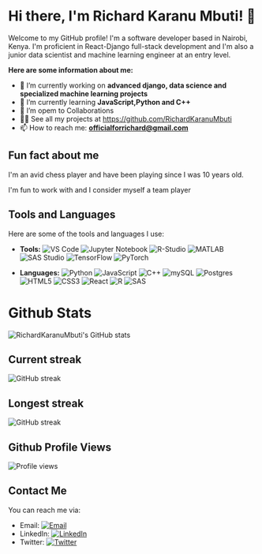 # Hi there, I'm Richard Karanu Mbuti! 👋

Welcome to my GitHub profile! I'm a software developer based in Nairobi, Kenya. I'm proficient in React-Django full-stack development and I'm also a junior data scientist and machine learning engineer at an entry level.

**Here are some information about me:**

- 🔭 I’m currently working on **advanced django, data science and specialized machine learning projects**
- 🌱 I’m currently learning  **JavaScript,Python and C++**
- 👯 I’m opem to Collaborations
- 👨‍💻 See all my projects at https://github.com/RichardKaranuMbuti
- 📫 How to reach me: **officialforrichard@gmail.com**

## Fun fact about me

I'm an avid chess player and have been playing since I was 10 years old.

I'm fun to work with and I consider myself a team player


## Tools and Languages

Here are some of the tools and languages I use:

- **Tools:** 
  ![VS Code](https://img.shields.io/badge/-VS%20Code-007ACC?style=flat-square&logo=visual-studio-code&logoColor=white)
  ![Jupyter Notebook](https://img.shields.io/badge/-Jupyter%20Notebook-F37626?style=flat-square&logo=jupyter&logoColor=white)
  ![R-Studio](https://img.shields.io/badge/-R%20Studio-75AADB?style=flat-square&logo=rstudio&logoColor=white)
  ![MATLAB](https://img.shields.io/badge/-MATLAB-0076A8?style=flat-square&logo=mathworks&logoColor=white)
  ![SAS Studio](https://img.shields.io/badge/-SAS%20Studio-2071C8?style=flat-square&logo=sas&logoColor=white)
  ![TensorFlow](https://img.shields.io/badge/-TensorFlow-FF6F00?style=flat-square&logo=tensorflow&logoColor=white)
  ![PyTorch](https://img.shields.io/badge/-PyTorch-EE4C2C?style=flat-square&logo=pytorch&logoColor=white)

- **Languages:** 
![Python](https://img.shields.io/badge/-Python-3776AB?style=flat-square&logo=python&logoColor=white)
![JavaScript](https://img.shields.io/badge/-JavaScript-F7DF1E?style=flat-square&logo=javascript&logoColor=white)
![C++](https://img.shields.io/badge/-C++-00599C?style=flat-square&logo=c%2B%2B&logoColor=white)
![mySQL](https://img.shields.io/badge/-MySQL-4479A1?style=flat-square&logo=mysql&logoColor=white)
![Postgres](https://img.shields.io/badge/-PostgreSQL-336791?style=flat-square&logo=postgresql&logoColor=white)
![HTML5](https://img.shields.io/badge/-HTML5-E34F26?style=flat-square&logo=html5&logoColor=white)
![CSS3](https://img.shields.io/badge/-CSS3-1572B6?style=flat-square&logo=css3&logoColor=white)
![React](https://img.shields.io/badge/-React-61DAFB?style=flat-square&logo=react&logoColor=white)
![R](https://img.shields.io/badge/-R-276DC3?style=flat-square&logo=r&logoColor=white)
![SAS](https://img.shields.io/badge/-SAS-BD3381?style=flat-square&logo=sas&logoColor=white)


# Github Stats

![RichardKaranuMbuti's GitHub stats](https://github-readme-stats.vercel.app/api?username=RichardKaranuMbuti&show_icons=true&theme=radical)

## Current streak
![GitHub streak](https://github-readme-streak-stats.herokuapp.com/?user=RichardKaranuMbuti&theme=radical)

## Longest streak
![GitHub streak](https://github-readme-streak-stats.herokuapp.com/?user=RichardKaranuMbuti&theme=radical&include_all_commits=true)


## Github Profile Views

![Profile views](https://gpvc.arturio.dev/RichardKaranu)

## Contact Me
You can reach me via:

- Email: [![Email](https://img.shields.io/badge/-Email-D14836?style=flat-square&logo=gmail&logoColor=white)](mailto:officialforrichardk@gmail.com)
- LinkedIn: [![LinkedIn](https://img.shields.io/badge/-LinkedIn-0077B5?style=flat-square&logo=linkedin&logoColor=white)](https://www.linkedin.com/in/richard-karanu-94b572241/)
- Twitter: [![Twitter](https://img.shields.io/badge/-Twitter-blue?style=flat-square&logo=twitter&logoColor=white&link=https://twitter.com/AI_solutionsNow)](https://twitter.com/AI_solutionsNow)

